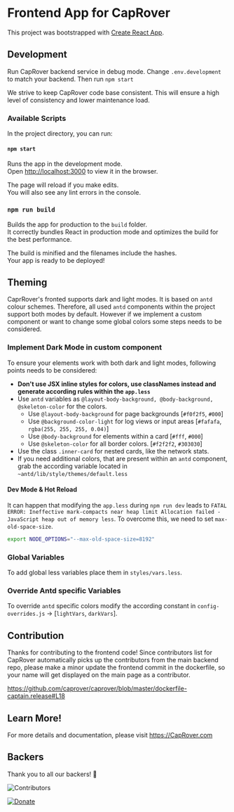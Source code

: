 # Frontend App for CapRover

This project was bootstrapped with [Create React App](https://github.com/facebook/create-react-app).

## Development

Run CapRover backend service in debug mode. Change `.env.development` to match your backend. Then run `npm start`

We strive to keep CapRover code base consistent. This will ensure a high level of consistency and lower maintenance load.

### Available Scripts

In the project directory, you can run:

#### `npm start`

Runs the app in the development mode.<br>
Open [http://localhost:3000](http://localhost:3000) to view it in the browser.

The page will reload if you make edits.<br>
You will also see any lint errors in the console.

### `npm run build`

Builds the app for production to the `build` folder.<br>
It correctly bundles React in production mode and optimizes the build for the best performance.

The build is minified and the filenames include the hashes.<br>
Your app is ready to be deployed!

## Theming

CaprRover's fronted supports dark and light modes. It is based on `antd` colour schemes. Therefore, all used `antd` components within the project support both modes by default. However if we implement a custom component or want to change some global colors some steps needs to be considered.

### Implement Dark Mode in custom component

To ensure your elements work with both dark and light modes, following points needs to be considered:

-   **Don't use JSX inline styles for colors, use classNames instead and generate according rules within the `app.less`**
-   Use `antd` variables as `@layout-body-background, @body-background, @skeleton-color` for the colors.
    -   Use `@layout-body-background` for page backgrounds [`#f0f2f5`, `#000`]
    -   Use `@background-color-light` for log views or input areas [`#fafafa`, `rgba(255, 255, 255, 0.04)`]
    -   Use `@body-background` for elements within a card [`#fff`, `#000`]
    -   Use `@skeleton-color` for all border colors. [`#f2f2f2`, `#303030`]
-   Use the class `.inner-card` for nested cards, like the network stats.
-   If you need additional colors, that are present within an `antd` component, grab the according variable located in `~antd/lib/style/themes/default.less`

#### Dev Mode & Hot Reload

It can happen that modifying the `app.less` during `npm run dev` leads to `FATAL ERROR: Ineffective mark-compacts near heap limit Allocation failed - JavaScript heap out of memory less`. To overcome this, we need to set `max-old-space-size`.

```bash
export NODE_OPTIONS="--max-old-space-size=8192"
```

### Global Variables

To add global less variables place them in `styles/vars.less`.

### Override Antd specific Variables

To override `antd` specific colors modify the according constant in `config-overrides.js` -> [`lightVars`, `darkVars`].

## Contribution

Thanks for contributing to the frontend code! Since contributors list for CapRover automatically picks up the contributors from the main backend repo, please make a minor update the frontend commit in the dockerfile, so your name will get displayed on the main page as a contributor.

https://github.com/caprover/caprover/blob/master/dockerfile-captain.release#L18

## Learn More!

For more details and documentation, please visit https://CapRover.com

## Backers

Thank you to all our backers! 🙏

![Contributors](https://contrib.rocks/image?repo=caprover/caprover-frontend)

[![Donate](https://opencollective.com/caprover/donate/button.png?color=blue)](https://opencollective.com/caprover#backer)

```

```
